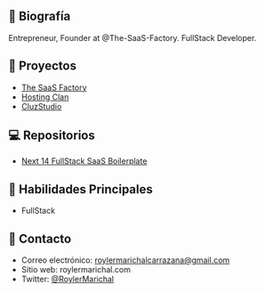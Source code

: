 ## 📝 Biografía
Entrepreneur, Founder at @The-SaaS-Factory. FullStack Developer.

## 🚀 Proyectos
- [The SaaS Factory](https://thesaasfactory.dev)
- [Hosting Clan](https://hostingclan.com)
- [CluzStudio](https://cluzstudio.com)

## 💻 Repositorios
- [Next 14 FullStack SaaS Boilerplate](https://github.com/The-SaaS-Factory/next-14-saas-boilerplate)


## 🔧 Habilidades Principales
- FullStack 

## 💬 Contacto
- Correo electrónico: roylermarichalcarrazana@gmail.com
- Sitio web: roylermarichal.com
- Twitter: [@RoylerMarichal](https://twitter.com/RoylerMarichal)

